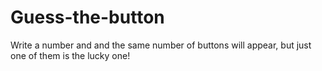 # Guess-the-button
Write a number and and the same number of buttons will appear, but just one of them is the lucky one!
